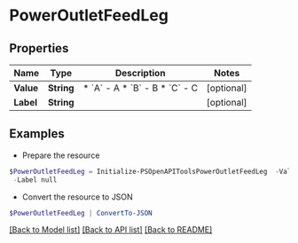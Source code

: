 # PowerOutletFeedLeg
## Properties

Name | Type | Description | Notes
------------ | ------------- | ------------- | -------------
**Value** | **String** | * &#x60;A&#x60; - A * &#x60;B&#x60; - B * &#x60;C&#x60; - C | [optional] 
**Label** | **String** |  | [optional] 

## Examples

- Prepare the resource
```powershell
$PowerOutletFeedLeg = Initialize-PSOpenAPIToolsPowerOutletFeedLeg  -Value null `
 -Label null
```

- Convert the resource to JSON
```powershell
$PowerOutletFeedLeg | ConvertTo-JSON
```

[[Back to Model list]](../README.md#documentation-for-models) [[Back to API list]](../README.md#documentation-for-api-endpoints) [[Back to README]](../README.md)

